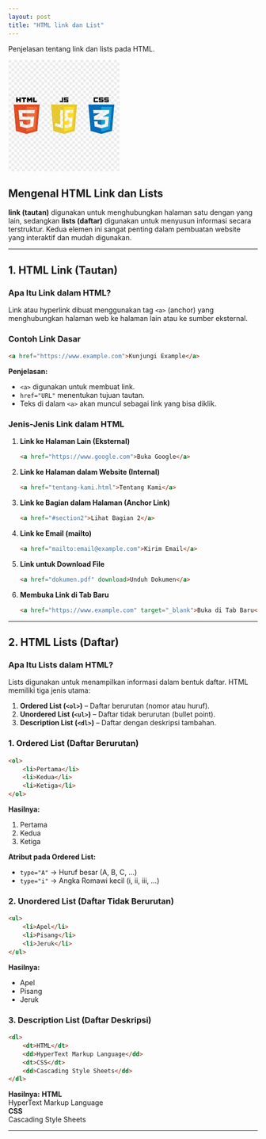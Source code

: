 ```yaml
---
layout: post
title: "HTML link dan List"
---
```



Penjelasan tentang link dan lists pada HTML.

![Html link dan list](/assets/image/images.jpg)


## **Mengenal HTML Link dan Lists**

 **link (tautan)** digunakan untuk menghubungkan halaman satu dengan yang lain, sedangkan **lists (daftar)** digunakan untuk menyusun informasi secara terstruktur. Kedua elemen ini sangat penting dalam pembuatan website yang interaktif dan mudah digunakan.

---

## **1. HTML Link (Tautan)**

### **Apa Itu Link dalam HTML?**
Link atau hyperlink dibuat menggunakan tag `<a>` (anchor) yang menghubungkan halaman web ke halaman lain atau ke sumber eksternal.

### **Contoh Link Dasar**
```html
<a href="https://www.example.com">Kunjungi Example</a>
```
**Penjelasan:**
- `<a>` digunakan untuk membuat link.
- `href="URL"` menentukan tujuan tautan.
- Teks di dalam `<a>` akan muncul sebagai link yang bisa diklik.

### **Jenis-Jenis Link dalam HTML**
1. **Link ke Halaman Lain (Eksternal)**
   ```html
   <a href="https://www.google.com">Buka Google</a>
   ```
2. **Link ke Halaman dalam Website (Internal)**
   ```html
   <a href="tentang-kami.html">Tentang Kami</a>
   ```
3. **Link ke Bagian dalam Halaman (Anchor Link)**
   ```html
   <a href="#section2">Lihat Bagian 2</a>
   ```
4. **Link ke Email (mailto)**
   ```html
   <a href="mailto:email@example.com">Kirim Email</a>
   ```
5. **Link untuk Download File**
   ```html
   <a href="dokumen.pdf" download>Unduh Dokumen</a>
   ```
6. **Membuka Link di Tab Baru**
   ```html
   <a href="https://www.example.com" target="_blank">Buka di Tab Baru</a>
   ```

---

## **2. HTML Lists (Daftar)**

### **Apa Itu Lists dalam HTML?**
Lists digunakan untuk menampilkan informasi dalam bentuk daftar. HTML memiliki tiga jenis utama:
1. **Ordered List (`<ol>`)** – Daftar berurutan (nomor atau huruf).
2. **Unordered List (`<ul>`)** – Daftar tidak berurutan (bullet point).
3. **Description List (`<dl>`)** – Daftar dengan deskripsi tambahan.

### **1. Ordered List (Daftar Berurutan)**
```html
<ol>
    <li>Pertama</li>
    <li>Kedua</li>
    <li>Ketiga</li>
</ol>
```
**Hasilnya:**
1. Pertama
2. Kedua
3. Ketiga

**Atribut pada Ordered List:**
- `type="A"` → Huruf besar (A, B, C, ...)
- `type="i"` → Angka Romawi kecil (i, ii, iii, ...)

### **2. Unordered List (Daftar Tidak Berurutan)**
```html
<ul>
    <li>Apel</li>
    <li>Pisang</li>
    <li>Jeruk</li>
</ul>
```
**Hasilnya:**
- Apel
- Pisang
- Jeruk

### **3. Description List (Daftar Deskripsi)**
```html
<dl>
    <dt>HTML</dt>
    <dd>HyperText Markup Language</dd>
    <dt>CSS</dt>
    <dd>Cascading Style Sheets</dd>
</dl>
```
**Hasilnya:**
**HTML**  
  HyperText Markup Language  
**CSS**  
  Cascading Style Sheets  

---

